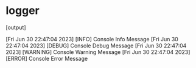 # logger

[output]

[Fri Jun 30 22:47:04 2023] [INFO] Console Info Message
[Fri Jun 30 22:47:04 2023] [DEBUG] Console Debug Message
[Fri Jun 30 22:47:04 2023] [WARNING] Console Warning Message
[Fri Jun 30 22:47:04 2023] [ERROR] Console Error Message
